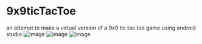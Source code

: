 # 9x9ticTacToe
an attempt to make a virtual version of a 9x9 tic tac toe game using android studio
![image](https://user-images.githubusercontent.com/16136188/132081092-70207fa9-c91b-4e21-be2f-9d7d978387fb.png)
![image](https://user-images.githubusercontent.com/16136188/132081109-b8c786f0-777d-49e8-9dda-bea53b8b91d2.png)
![image](https://user-images.githubusercontent.com/16136188/132081129-63260ae8-d336-41ec-a4ff-739adc25516c.png)
